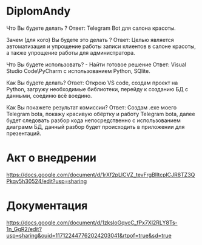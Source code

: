 # DiplomAndy
Что Вы будете делать ? Ответ: Telegram Bot для салона красоты.

Зачем (для кого) Вы будете это делать ? Ответ: Целью является автоматизация и упрощение работы записи клиентов в салоне красоты, а также упрощение работы для администратора.

Что Вы будете использовать? - Найти готовое решение Ответ: Visual Studio Code\PyCharm с использованием Python, SQlite.

Как Вы будете делать? Ответ: Открою VS code, создам проект на Python, загружу необходимые библиотеки, перейду к созданию БД с данными, соединю всё воедино.

Как Вы покажете результат комиссии? Ответ: Создам .exe моего Telegram bota, покажу красивую обёртку и работу Telegram bota, далее будет следовать разбор кода непосредственно с использованием диаграмм БД, данный разбор будет происходить в приложении для презентаций.

# Акт о внедрении

https://docs.google.com/document/d/1rXf2pLlCVZ_tevFrgBlItcplCJR8TZ3QPkqv5h30524/edit?usp=sharing

# Документация 

https://docs.google.com/document/d/1zksIoGqvcC_fPx7Xl2RLY8Ts-1n_GgR2/edit?usp=sharing&ouid=117122447762024203041&rtpof=true&sd=true
